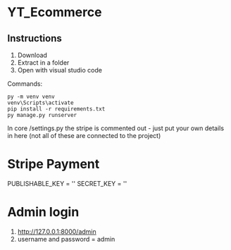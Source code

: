 # YT_Ecommerce

## Instructions

1. Download
2. Extract in a folder
3. Open with visual studio code

Commands:

    py -m venv venv
    venv\Scripts\activate
    pip install -r requirements.txt
    py manage.py runserver


In core /settings.py the stripe is commented out - just put your own details in here (not all of these are connected to the project)

# Stripe Payment
PUBLISHABLE_KEY = ''
SECRET_KEY = ''

# Admin login
1. http://127.0.0.1:8000/admin
2. username and password = admin